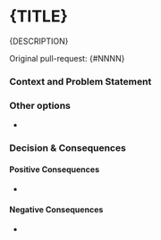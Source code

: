 # {TITLE}

{DESCRIPTION}
<!-- 
  One or two sentences which go into the [DECISION_RECORDS](/DECISION_RECORDS.md) document
  later. 
-->

Original pull-request: {#NNNN}


### Context and Problem Statement

<!-- 
   Describe the context and problem statement, e.g., in free form using two to three
   sentences. You may want to articulate the issue in the form of a question.
-->

### Other options

 - 

### Decision & Consequences

<!-- Describes the effects of the change. What becomes easier? What will be more difficult? -->

#### Positive Consequences

 - 

#### Negative Consequences

 - 
